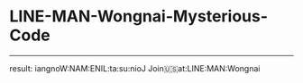 # LINE-MAN-Wongnai-Mysterious-Code
----
result:  iangnoW:NAM:ENIL:ta:su:nioJ
Join:us:at:LINE:MAN:Wongnai
